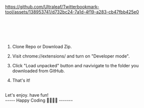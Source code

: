 <br>
<br>


https://github.com/Ultraleaf/Twitterbookmark-tool/assets/138953741/d732bc24-7a1d-4f19-a283-cb47fbb425e0


<br>
<br>
<br>
<br>

1. Clone Repo or Download Zip.

2. Visit chrome://extensions/ and turn on "Developer mode".

3. Click "Load unpacked" button and navivigate to the folder you downloaded from GitHub.

4. That's it!
<br>
   Let's enjoy.  have fun!
<br>
----- Happy Coding 💚💚💚💚 -------



